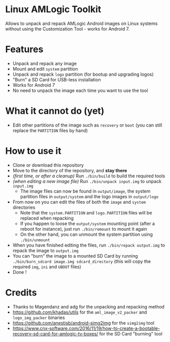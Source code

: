 # Linux AMLogic Toolkit

Allows to unpack and repack AMLogic Android images on Linux systems without using the Customization Tool - works for Android 7.

# Features
* Unpack and repack any image
* Mount and edit `system` partition
* Unpack and repack `logo` partition (for bootup and upgrading logos)
* "Burn" a SD Card for USB-less installation
* Works for Android 7
* No need to unpack the image each time you want to use the tool

# What it cannot do (yet)
* Edit other partitions of the image such as `recovery` or `boot` (you can still replace the `PARTITION` files by hand)

# How to use it
* Clone or download this repository
* Move to the directory of the repository, and **stay there**
* *(first time, or after a cleanup)* Run `./bin/build` to build the required tools
* *(when editing a new image file)* Run `./bin/unpack input.img` to unpack `input.img`
    * The image files can now be found in `output/image`, the system partition files in `output/system` and the logo images in `output/logo`
* From now on you can edit the files of both the `image` and `system` directories
    * Note that the `system.PARTITION` and `logo.PARTITION` files will be replaced when repacking
    * If you happen to loose the `output/system` mounting point (after a reboot for instance), just run `./bin/remount` to mount it again
    * On the other hand, you can unmount the system partition using `./bin/unmount`
* When you have finished editing the files, run `./bin/repack output.img` to repack the image to `output.img`
* You can "burn" the image to a mounted SD Card by running `./bin/burn_sdcard image.img sdcard_directory` (this will copy the required `img`, `ini` and `UBOOT` files) 
* Done !

# Credits

* Thanks to Magendanz and adg for the unpacking and repacking method
* https://github.com/khadas/utils for the `aml_image_v2_packer` and `logo_img_packer` binaries
* https://github.com/anestisb/android-simg2img for the `simg2img` tool
* https://www.cnx-software.com/2016/11/19/how-to-create-a-bootable-recovery-sd-card-for-amlogic-tv-boxes/ for the SD Card "burning" tool



